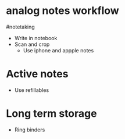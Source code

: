 # analog notes workflow
#notetaking
* Write in notebook
* Scan and crop
    * Use iphone and appple notes
# Active notes
* Use refillables
# Long term storage
* Ring binders

